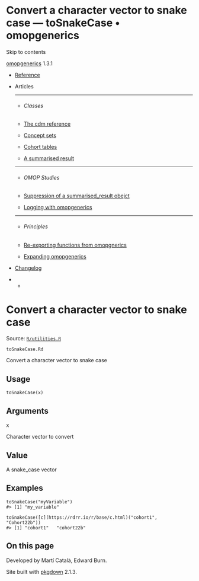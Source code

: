 # Convert a character vector to snake case — toSnakeCase • omopgenerics

Skip to contents

[omopgenerics](../index.html) 1.3.1

  * [Reference](../reference/index.html)
  * Articles
    * * * *

    * ###### Classes

    * [The cdm reference](../articles/cdm_reference.html)
    * [Concept sets](../articles/codelists.html)
    * [Cohort tables](../articles/cohorts.html)
    * [A summarised result](../articles/summarised_result.html)
    * * * *

    * ###### OMOP Studies

    * [Suppression of a summarised_result obejct](../articles/suppression.html)
    * [Logging with omopgenerics](../articles/logging.html)
    * * * *

    * ###### Principles

    * [Re-exporting functions from omopgnerics](../articles/reexport.html)
    * [Expanding omopgenerics](../articles/expanding_omopgenerics.html)
  * [Changelog](../news/index.html)


  *   * [](https://github.com/darwin-eu/omopgenerics/)



# Convert a character vector to snake case

Source: [`R/utilities.R`](https://github.com/darwin-eu/omopgenerics/blob/v1.3.1/R/utilities.R)

`toSnakeCase.Rd`

Convert a character vector to snake case

## Usage
    
    
    toSnakeCase(x)

## Arguments

x
    

Character vector to convert

## Value

A snake_case vector

## Examples
    
    
    toSnakeCase("myVariable")
    #> [1] "my_variable"
    
    toSnakeCase([c](https://rdrr.io/r/base/c.html)("cohort1", "Cohort22b"))
    #> [1] "cohort1"   "cohort22b"
    
    

## On this page

Developed by Martí Català, Edward Burn.

Site built with [pkgdown](https://pkgdown.r-lib.org/) 2.1.3.

